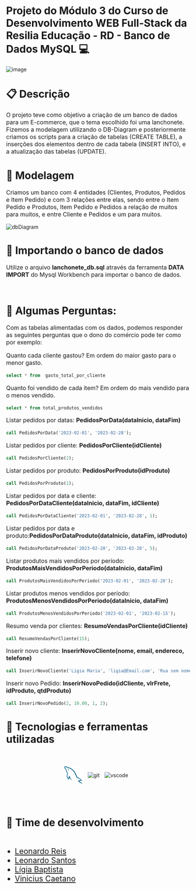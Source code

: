 # Projeto do Módulo 3 do Curso de Desenvolvimento WEB Full-Stack da Resilia Educação - RD - Banco de Dados MySQL :computer:

![image](https://user-images.githubusercontent.com/118377204/222522407-8511ba05-841a-4f50-9f57-91553706f607.png)


# 📋 Descrição

<p style="font-size: 16px">O projeto teve como objetivo a criação de um banco de dados para um E-commerce, que o tema escolhido foi uma lanchonete. Fizemos a modelagem utilizando o DB-Diagram e posteriormente criamos os scripts para a criação de tabelas (CREATE TABLE), a inserções dos elementos dentro de cada tabela (INSERT INTO), e a atualização das tabelas (UPDATE).</p>

# :hammer: Modelagem
<p style="font-size: 16px">Criamos um banco com 4 entidades (Clientes, Produtos, Pedidos e Item Pedido) e com 3 relações entre elas, sendo entre o Item Pedido e Produtos, Item Pedido e Pedidos a relação de muitos para muitos, e entre Cliente e Pedidos e um para muitos.  </p>

<img>![dbDiagram](https://user-images.githubusercontent.com/118377204/221215116-ba339d79-a04d-4092-8fdd-7ab20a4de3ee.png)</img>

# 📝 Importando o banco de dados
<p style="font-size: 16px"> Utilize o arquivo <b>lanchonete_db.sql</b> através da ferramenta <b>DATA IMPORT</b> do Mysql Workbench para importar o banco de dados.</p>
<br>

# 📑 Algumas Perguntas:
<p style="font-size: 16px"> Com as tabelas alimentadas com os dados, podemos responder as seguintes perguntas que o dono do comércio pode ter como por exemplo: </p>
<p style="font-size: 16px">Quanto cada cliente gastou? Em ordem do maior gasto para o menor gasto.</p>

```sql
select * from  gasto_total_por_cliente
```
<p style="font-size: 16px">Quanto foi vendido de cada item? Em ordem do mais vendido para o menos vendido.</p>


```sql
select * from total_produtos_vendidos 
```

<p style="font-size: 16px">Listar pedidos por datas: <b>PedidosPorData(dataInicio, dataFim)</b></p>

```sql
call PedidosPorData('2023-02-01', '2023-02-28');
```

<p style="font-size: 16px">Listar pedidos por cliente: <b>PedidosPorCliente(idCliente)</b></p>

```sql
call PedidosPorCliente(2);

```

<p style="font-size: 16px">Listar pedidos por produto: <b>PedidosPorProduto(idProduto)</b></p>

```sql
call PedidosPorProduto(1);
```

<p style="font-size: 16px">Listar pedidos por data e cliente: <b>PedidosPorDataCliente(dataInicio, dataFim, idCliente)</b></p>

```sql
call PedidosPorDataCliente('2023-02-01', '2023-02-28', 1);
```

<p style="font-size: 16px">Listar pedidos por data e produto:<b>PedidosPorDataProduto(dataInicio, dataFim, idProduto)</b></p>

```sql
call PedidosPorDataProduto('2023-02-20', '2023-02-28', 5);
```

<p style="font-size: 16px">Listar produtos mais vendidos por período: <b>ProdutosMaisVendidosPorPeriodo(dataInicio, dataFim)</b></p>

```sql
call ProdutosMaisVendidosPorPeriodo('2023-02-01', '2023-02-28');
```

<p style="font-size: 16px">Listar produtos menos vendidos por período: <b>ProdutosMenosVendidosPorPeriodo(dataInicio, dataFim)</b></p>

```sql
call ProdutosMenosVendidosPorPeriodo('2023-02-01', '2023-02-15');

```

<p style="font-size: 16px">Resumo venda por clientes: <b>ResumoVendasPorCliente(idCliente)</b></p>

```sql
call ResumoVendasPorCliente(15);
```

<p style="font-size: 16px">Inserir novo cliente: <b>InserirNovoCliente(nome, email, endereco, telefone)</b></p>

```sql
call InserirNovoCliente('Ligia Maria', 'ligia@Email.com', 'Rua sem nome, 485, São Paulo/SP', '(11) 99999-9999');
```

<p style="font-size: 16px">Inserir novo Pedido: <b>InserirNovoPedido(idCliente, vlrFrete, idProduto, qtdProduto)</b></p>

```sql
call InserirNovoPedido(2, 10.00, 1, 2);
```

# 🔧 Tecnologias e ferramentas utilizadas

<div align="center" style="display: inline_block;"><br>
<img align="center" alt="mysql" height="10%" width="10%" style="margin-right:10px; margin-top:20px" src="https://raw.githubusercontent.com/devicons/devicon/master/icons/mysql/mysql-original.svg"/>
<img align="center" alt="git" height="10%" width="10%" style="margin-right:10px; margin-top:20px" src="https://cdn.jsdelivr.net/gh/devicons/devicon/icons/git/git-original.svg"/>
<img align="center" alt="vscode" height="10%" width="10%" style="margin-right:10px; margin-top:20px" src="https://cdn.jsdelivr.net/gh/devicons/devicon/icons/vscode/vscode-original.svg"/>
</div>

<br><br>

# 🐝 Time de desenvolvimento

<br>
<ul>
    <li style="font-size:21px"><a href="https://www.linkedin.com/in/leonardo-reis-95228893/">Leonardo Reis</a></li>
    <li style="font-size:21px"><a href="https://www.linkedin.com/in/leonardosantosdev/">Leonardo Santos</a></li>
    <li style="font-size:21px"><a href="https://www.linkedin.com/in/ligia-baptista-19a1a812a/">Lígia Baptista</a></li>
    <li style="font-size:21px"><a href="https://www.linkedin.com/in/viniicaetano/">Vinicius Caetano</a></li>
</ul>
<br>
